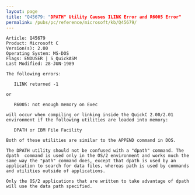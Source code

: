```yaml
---
layout: page
title: "Q45679: "DPATH" Utility Causes ILINK Error and R6005 Error"
permalink: /pubs/pc/reference/microsoft/kb/Q45679/
---
```


	Article: Q45679
	Product: Microsoft C
	Version(s): 2.00
	Operating System: MS-DOS
	Flags: ENDUSER | S_QuickASM
	Last Modified: 28-JUN-1989
	
	The following errors:
	
	   ILINK returned -1
	
	or
	
	   R6005: not enough memory on Exec
	
	will occur when compiling or linking inside the QuickC 2.00/2.01
	environment if the following utilities are loaded into memory:
	
	   DPATH or IBM File Facility
	
	Both of these utilities are similar to the APPEND command in DOS.
	
	The DPATH utility should not be confused with a "dpath" command. The
	dpath  command is used only in the OS/2 environment and works much the
	same way the "path" command does, except that dpath is used by an
	application to search for data files, whereas path is used by commands
	and utilities outside of applications.
	
	Only the OS/2 applications that are written to take advantage of dpath
	will use the data path specified.
